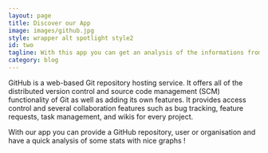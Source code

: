 ```yaml
---
layout: page
title: Discover our App
image: images/github.jpg
style: wrapper alt spotlight style2
id: two
tagline: With this app you can get an analysis of the informations from a GitHub repository, user or organisation !
category: blog
---
```

GitHub is a web-based Git repository hosting service. It offers all of the distributed version control and source code management (SCM) functionality of Git as well as adding its own features. It provides access control and several collaboration features such as bug tracking, feature requests, task management, and wikis for every project.

With our app you can provide a GitHub repository, user or organisation and have a quick analysis of some stats with nice graphs !
